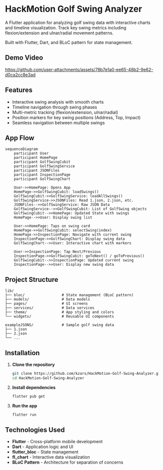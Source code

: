 # HackMotion Golf Swing Analyzer

A Flutter application for analyzing golf swing data with interactive charts and timeline visualization. Track key swing metrics including flexion/extension and ulnar/radial movement patterns.

Built with Flutter, Dart, and BLoC pattern for state management.

## Demo Video

https://github.com/user-attachments/assets/78b7e1a0-ee65-48b2-9e62-d0ca2cc8e3ad

## Features

- Interactive swing analysis with smooth charts
- Timeline navigation through swing phases
- Multi-metric tracking (flexion/extension, ulnar/radial)
- Position markers for key swing positions (Address, Top, Impact)
- Seamless navigation between multiple swings

## App Flow

```mermaid
sequenceDiagram
    participant User
    participant HomePage
    participant GolfSwingCubit
    participant GolfSwingService
    participant JSONFiles
    participant InspectionPage
    participant GolfSwingChart
    
    User->>HomePage: Opens App
    HomePage->>GolfSwingCubit: loadSwings()
    GolfSwingCubit->>GolfSwingService: loadAllSwings()
    GolfSwingService->>JSONFiles: Read 1.json, 2.json, etc.
    JSONFiles-->>GolfSwingService: Raw JSON Data
    GolfSwingService-->>GolfSwingCubit: List of GolfSwing objects
    GolfSwingCubit-->>HomePage: Updated State with swings
    HomePage-->>User: Display swing list
    
    User->>HomePage: Taps on swing card
    HomePage->>GolfSwingCubit: selectSwing(index)
    HomePage->>InspectionPage: Navigate with current swing
    InspectionPage->>GolfSwingChart: Display swing data
    GolfSwingChart-->>User: Interactive chart with markers
    
    User->>InspectionPage: Tap Next/Previous
    InspectionPage->>GolfSwingCubit: goToNext() / goToPrevious()
    GolfSwingCubit-->>InspectionPage: Updated current swing
    InspectionPage-->>User: Display new swing data
```

## Project Structure

```
lib/
├── bloc/                 # State management (BLoC pattern)
├── models/               # Data models
├── pages/                # UI screens
├── services/             # Data services
├── theme/                # App styling and colors
└── widgets/              # Reusable UI components

exampleJSONS/             # Sample golf swing data
├── 1.json
├── 2.json
└── ...
```

## Installation

1. **Clone the repository**
   ```bash
   git clone https://github.com/kzars/HackMotion-Golf-Swing-Analyzer.git
   cd HackMotion-Golf-Swing-Analyzer
   ```

2. **Install dependencies**
   ```bash
   flutter pub get
   ```

3. **Run the app**
   ```bash
   flutter run
   ```

## Technologies Used

- **Flutter** - Cross-platform mobile development
- **Dart** - Application logic and UI
- **flutter_bloc** - State management
- **fl_chart** - Interactive data visualization
- **BLoC Pattern** - Architecture for separation of concerns




